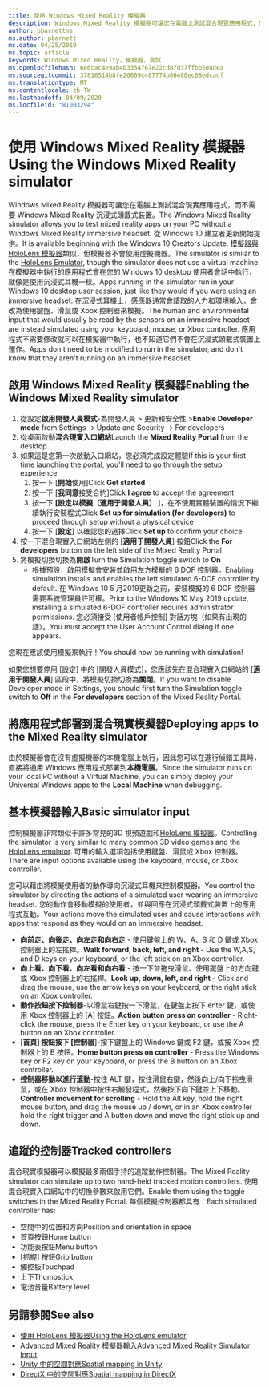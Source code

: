 ```yaml
---
title: 使用 Windows Mixed Reality 模擬器
description: Windows Mixed Reality 模擬器可讓您在電腦上測試混合現實應用程式，而不需要 Windows Mixed Reality 沉浸式頭戴式裝置。
author: pbarnettms
ms.author: pbarnett
ms.date: 04/25/2019
ms.topic: article
keywords: Windows Mixed Reality，模擬器，測試
ms.openlocfilehash: 686cac4e9ab4b3354767e22cd87d37ffbb508dea
ms.sourcegitcommit: 37816514b8fe20669c487774b86e80ec08edcadf
ms.translationtype: MT
ms.contentlocale: zh-TW
ms.lasthandoff: 04/09/2020
ms.locfileid: "81003294"
---
```

# <a name="using-the-windows-mixed-reality-simulator"></a><span data-ttu-id="00e21-104">使用 Windows Mixed Reality 模擬器</span><span class="sxs-lookup"><span data-stu-id="00e21-104">Using the Windows Mixed Reality simulator</span></span>

<span data-ttu-id="00e21-105">Windows Mixed Reality 模擬器可讓您在電腦上測試混合現實應用程式，而不需要 Windows Mixed Reality 沉浸式頭戴式裝置。</span><span class="sxs-lookup"><span data-stu-id="00e21-105">The Windows Mixed Reality simulator allows you to test mixed reality apps on your PC without a Windows Mixed Reality immersive headset.</span></span> <span data-ttu-id="00e21-106">從 Windows 10 建立者更新開始提供。</span><span class="sxs-lookup"><span data-stu-id="00e21-106">It is available beginning with the Windows 10 Creators Update.</span></span> <span data-ttu-id="00e21-107">[模擬器與 HoloLens 模擬器](using-the-hololens-emulator.md)類似，但模擬器不會使用虛擬機器。</span><span class="sxs-lookup"><span data-stu-id="00e21-107">The simulator is similar to the [HoloLens Emulator](using-the-hololens-emulator.md), though the simulator does not use a virtual machine.</span></span> <span data-ttu-id="00e21-108">在模擬器中執行的應用程式會在您的 Windows 10 desktop 使用者會話中執行，就像是使用沉浸式耳機一樣。</span><span class="sxs-lookup"><span data-stu-id="00e21-108">Apps running in the simulator run in your Windows 10 desktop user session, just like they would if you were using an immersive headset.</span></span> <span data-ttu-id="00e21-109">在沉浸式耳機上，感應器通常會讀取的人力和環境輸入，會改為使用鍵盤、滑鼠或 Xbox 控制器來模擬。</span><span class="sxs-lookup"><span data-stu-id="00e21-109">The human and environmental input that would usually be read by the sensors on an immersive headset are instead simulated using your keyboard, mouse, or Xbox controller.</span></span> <span data-ttu-id="00e21-110">應用程式不需要修改就可以在模擬器中執行，也不知道它們不會在沉浸式頭戴式裝置上運作。</span><span class="sxs-lookup"><span data-stu-id="00e21-110">Apps don't need to be modified to run in the simulator, and don't know that they aren't running on an immersive headset.</span></span>

## <a name="enabling-the-windows-mixed-reality-simulator"></a><span data-ttu-id="00e21-111">啟用 Windows Mixed Reality 模擬器</span><span class="sxs-lookup"><span data-stu-id="00e21-111">Enabling the Windows Mixed Reality simulator</span></span>

1. <span data-ttu-id="00e21-112">從設定**啟用開發人員模式**-為開發人員 > 更新和安全性 ></span><span class="sxs-lookup"><span data-stu-id="00e21-112">**Enable Developer mode** from Settings -> Update and Security -> For developers</span></span>
2. <span data-ttu-id="00e21-113">從桌面啟動**混合現實入口網站**</span><span class="sxs-lookup"><span data-stu-id="00e21-113">Launch the **Mixed Reality Portal** from the desktop</span></span>
3. <span data-ttu-id="00e21-114">如果這是您第一次啟動入口網站，您必須完成設定體驗</span><span class="sxs-lookup"><span data-stu-id="00e21-114">If this is your first time launching the portal, you'll need to go through the setup experience</span></span>
   1. <span data-ttu-id="00e21-115">按一下 [**開始**使用]</span><span class="sxs-lookup"><span data-stu-id="00e21-115">Click **Get started**</span></span>
   2. <span data-ttu-id="00e21-116">按一下 [**我同意**接受合約]</span><span class="sxs-lookup"><span data-stu-id="00e21-116">Click **I agree** to accept the agreement</span></span>
   3. <span data-ttu-id="00e21-117">按一下 **[設定以模擬（適用于開發人員）** ]，在不使用實體裝置的情況下繼續執行安裝程式</span><span class="sxs-lookup"><span data-stu-id="00e21-117">Click **Set up for simulation (for developers)** to proceed through setup without a physical device</span></span>
   4. <span data-ttu-id="00e21-118">按一下 [**設定**] 以確認您的選擇</span><span class="sxs-lookup"><span data-stu-id="00e21-118">Click **Set up** to confirm your choice</span></span>
4. <span data-ttu-id="00e21-119">按一下混合現實入口網站左側的 [**適用于開發人員**] 按鈕</span><span class="sxs-lookup"><span data-stu-id="00e21-119">Click the **For developers** button on the left side of the Mixed Reality Portal</span></span>
5. <span data-ttu-id="00e21-120">將模擬切換切換為**開啟**</span><span class="sxs-lookup"><span data-stu-id="00e21-120">Turn the Simulation toggle switch to **On**</span></span>
   * <span data-ttu-id="00e21-121">根據預設，啟用模擬會安裝並啟用左方模擬的 6 DOF 控制器。</span><span class="sxs-lookup"><span data-stu-id="00e21-121">Enabling simulation installs and enables the left simulated 6-DOF controller by default.</span></span>  <span data-ttu-id="00e21-122">在 Windows 10 5 月2019更新之前，安裝模擬的 6 DOF 控制器需要系統管理員許可權。</span><span class="sxs-lookup"><span data-stu-id="00e21-122">Prior to the Windows 10 May 2019 update, installing a simulated 6-DOF controller requires administrator permissions.</span></span>  <span data-ttu-id="00e21-123">您必須接受 [使用者帳戶控制] 對話方塊（如果有出現的話）。</span><span class="sxs-lookup"><span data-stu-id="00e21-123">You must accept the User Account Control dialog if one appears.</span></span>

<span data-ttu-id="00e21-124">您現在應該使用模擬來執行！</span><span class="sxs-lookup"><span data-stu-id="00e21-124">You should now be running with simulation!</span></span>

<span data-ttu-id="00e21-125">如果您想要停用 [設定] 中的 [開發人員模式]，您應該先在混合現實入口網站的 [**適用于開發人員**] 區段中，將模擬切換切換為**關閉**。</span><span class="sxs-lookup"><span data-stu-id="00e21-125">If you want to disable Developer mode in Settings, you should first turn the Simulation toggle switch to **Off** in the **For developers** section of the Mixed Reality Portal.</span></span>

## <a name="deploying-apps-to-the-mixed-reality-simulator"></a><span data-ttu-id="00e21-126">將應用程式部署到混合現實模擬器</span><span class="sxs-lookup"><span data-stu-id="00e21-126">Deploying apps to the Mixed Reality simulator</span></span>

<span data-ttu-id="00e21-127">由於模擬器會在沒有虛擬機器的本機電腦上執行，因此您可以在進行偵錯工具時，直接將通用 Windows 應用程式部署到**本機電腦**。</span><span class="sxs-lookup"><span data-stu-id="00e21-127">Since the simulator runs on your local PC without a Virtual Machine, you can simply deploy your Universal Windows apps to the **Local Machine** when debugging.</span></span>

## <a name="basic-simulator-input"></a><span data-ttu-id="00e21-128">基本模擬器輸入</span><span class="sxs-lookup"><span data-stu-id="00e21-128">Basic simulator input</span></span>

<span data-ttu-id="00e21-129">控制模擬器非常類似于許多常見的3D 視頻遊戲和[HoloLens 模擬器](using-the-hololens-emulator.md)。</span><span class="sxs-lookup"><span data-stu-id="00e21-129">Controlling the simulator is very similar to many common 3D video games and the [HoloLens emulator](using-the-hololens-emulator.md).</span></span> <span data-ttu-id="00e21-130">可用的輸入選項包括使用鍵盤、滑鼠或 Xbox 控制器。</span><span class="sxs-lookup"><span data-stu-id="00e21-130">There are input options available using the keyboard, mouse, or Xbox controller.</span></span>

<span data-ttu-id="00e21-131">您可以藉由將模擬使用者的動作導向沉浸式耳機來控制模擬器。</span><span class="sxs-lookup"><span data-stu-id="00e21-131">You control the simulator by directing the actions of a simulated user wearing an immersive headset.</span></span> <span data-ttu-id="00e21-132">您的動作會移動模擬的使用者，並與回應在沉浸式頭戴式裝置上的應用程式互動。</span><span class="sxs-lookup"><span data-stu-id="00e21-132">Your actions move the simulated user and cause interactions with apps that respond as they would on an immersive headset.</span></span>
* <span data-ttu-id="00e21-133">**向前走、向後走、向左走和向右走** - 使用鍵盤上的 W、A、S 和 D 鍵或 Xbox 控制器上的左搖桿。</span><span class="sxs-lookup"><span data-stu-id="00e21-133">**Walk forward, back, left, and right** - Use the W,A,S, and D keys on your keyboard, or the left stick on an Xbox controller.</span></span>
* <span data-ttu-id="00e21-134">**向上看、向下看、向左看和向右看** - 按一下並拖曳滑鼠、使用鍵盤上的方向鍵或 Xbox 控制器上的右搖桿。</span><span class="sxs-lookup"><span data-stu-id="00e21-134">**Look up, down, left, and right** - Click and drag the mouse, use the arrow keys on your keyboard, or the right stick on an Xbox controller.</span></span>
* <span data-ttu-id="00e21-135">**動作按鈕按下控制器**-以滑鼠右鍵按一下滑鼠，在鍵盤上按下 enter 鍵，或使用 Xbox 控制器上的 [A] 按鈕。</span><span class="sxs-lookup"><span data-stu-id="00e21-135">**Action button press on controller** - Right-click the mouse, press the Enter key on your keyboard, or use the A button on an Xbox controller.</span></span>
* <span data-ttu-id="00e21-136">[**首頁] 按鈕按下 [控制器**]-按下鍵盤上的 Windows 鍵或 F2 鍵，或按 Xbox 控制器上的 B 按鈕。</span><span class="sxs-lookup"><span data-stu-id="00e21-136">**Home button press on controller** - Press the Windows key or F2 key on your keyboard, or press the B button on an Xbox controller.</span></span>
* <span data-ttu-id="00e21-137">**控制器移動以進行滾動**-按住 ALT 鍵，按住滑鼠右鍵，然後向上/向下拖曳滑鼠，或在 Xbox 控制器中按住右觸發程式，然後按下向下鍵並上下移動。</span><span class="sxs-lookup"><span data-stu-id="00e21-137">**Controller movement for scrolling** - Hold the Alt key, hold the right mouse button, and drag the mouse up / down, or in an Xbox controller hold the right trigger and A button down and move the right stick up and down.</span></span>

## <a name="tracked-controllers"></a><span data-ttu-id="00e21-138">追蹤的控制器</span><span class="sxs-lookup"><span data-stu-id="00e21-138">Tracked controllers</span></span>

<span data-ttu-id="00e21-139">混合現實模擬器可以模擬最多兩個手持的追蹤動作控制器。</span><span class="sxs-lookup"><span data-stu-id="00e21-139">The Mixed Reality simulator can simulate up to two hand-held tracked motion controllers.</span></span> <span data-ttu-id="00e21-140">使用混合現實入口網站中的切換參數來啟用它們。</span><span class="sxs-lookup"><span data-stu-id="00e21-140">Enable them using the toggle switches in the Mixed Reality Portal.</span></span> <span data-ttu-id="00e21-141">每個模擬控制器都具有：</span><span class="sxs-lookup"><span data-stu-id="00e21-141">Each simulated controller has:</span></span>
* <span data-ttu-id="00e21-142">空間中的位置和方向</span><span class="sxs-lookup"><span data-stu-id="00e21-142">Position and orientation in space</span></span>
* <span data-ttu-id="00e21-143">首頁按鈕</span><span class="sxs-lookup"><span data-stu-id="00e21-143">Home button</span></span>
* <span data-ttu-id="00e21-144">功能表按鈕</span><span class="sxs-lookup"><span data-stu-id="00e21-144">Menu button</span></span>
* <span data-ttu-id="00e21-145">[抓握] 按鈕</span><span class="sxs-lookup"><span data-stu-id="00e21-145">Grip button</span></span>
* <span data-ttu-id="00e21-146">觸控板</span><span class="sxs-lookup"><span data-stu-id="00e21-146">Touchpad</span></span>
* <span data-ttu-id="00e21-147">上下</span><span class="sxs-lookup"><span data-stu-id="00e21-147">Thumbstick</span></span>
* <span data-ttu-id="00e21-148">電池音量</span><span class="sxs-lookup"><span data-stu-id="00e21-148">Battery level</span></span>

## <a name="see-also"></a><span data-ttu-id="00e21-149">另請參閱</span><span class="sxs-lookup"><span data-stu-id="00e21-149">See also</span></span>
* [<span data-ttu-id="00e21-150">使用 HoloLens 模擬器</span><span class="sxs-lookup"><span data-stu-id="00e21-150">Using the HoloLens emulator</span></span>](using-the-hololens-emulator.md)
* [<span data-ttu-id="00e21-151">Advanced Mixed Reality 模擬器輸入</span><span class="sxs-lookup"><span data-stu-id="00e21-151">Advanced Mixed Reality Simulator Input</span></span>](advanced-hololens-emulator-and-mixed-reality-simulator-input.md)
* [<span data-ttu-id="00e21-152">Unity 中的空間對應</span><span class="sxs-lookup"><span data-stu-id="00e21-152">Spatial mapping in Unity</span></span>](spatial-mapping-in-unity.md)
* [<span data-ttu-id="00e21-153">DirectX 中的空間對應</span><span class="sxs-lookup"><span data-stu-id="00e21-153">Spatial mapping in DirectX</span></span>](spatial-mapping-in-directx.md)
